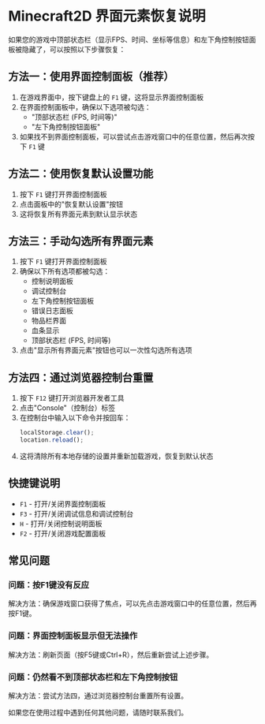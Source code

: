 # Minecraft2D 界面元素恢复说明

如果您的游戏中顶部状态栏（显示FPS、时间、坐标等信息）和左下角控制按钮面板被隐藏了，可以按照以下步骤恢复：

## 方法一：使用界面控制面板（推荐）

1. 在游戏界面中，按下键盘上的 `F1` 键，这将显示界面控制面板
2. 在界面控制面板中，确保以下选项被勾选：
   - "顶部状态栏 (FPS, 时间等)"
   - "左下角控制按钮面板"
3. 如果找不到界面控制面板，可以尝试点击游戏窗口中的任意位置，然后再次按下 `F1` 键

## 方法二：使用恢复默认设置功能

1. 按下 `F1` 键打开界面控制面板
2. 点击面板中的"恢复默认设置"按钮
3. 这将恢复所有界面元素到默认显示状态

## 方法三：手动勾选所有界面元素

1. 按下 `F1` 键打开界面控制面板
2. 确保以下所有选项都被勾选：
   - 控制说明面板
   - 调试控制台
   - 左下角控制按钮面板
   - 错误日志面板
   - 物品栏界面
   - 血条显示
   - 顶部状态栏 (FPS, 时间等)
3. 点击"显示所有界面元素"按钮也可以一次性勾选所有选项

## 方法四：通过浏览器控制台重置

1. 按下 `F12` 键打开浏览器开发者工具
2. 点击"Console"（控制台）标签
3. 在控制台中输入以下命令并按回车：
   ```javascript
   localStorage.clear();
   location.reload();
   ```
4. 这将清除所有本地存储的设置并重新加载游戏，恢复到默认状态

## 快捷键说明

- `F1` - 打开/关闭界面控制面板
- `F3` - 打开/关闭调试信息和调试控制台
- `H` - 打开/关闭控制说明面板
- `F2` - 打开/关闭游戏配置面板

## 常见问题

### 问题：按F1键没有反应
解决方法：确保游戏窗口获得了焦点，可以先点击游戏窗口中的任意位置，然后再按F1键。

### 问题：界面控制面板显示但无法操作
解决方法：刷新页面（按F5键或Ctrl+R），然后重新尝试上述步骤。

### 问题：仍然看不到顶部状态栏和左下角控制按钮
解决方法：尝试方法四，通过浏览器控制台重置所有设置。

如果您在使用过程中遇到任何其他问题，请随时联系我们。